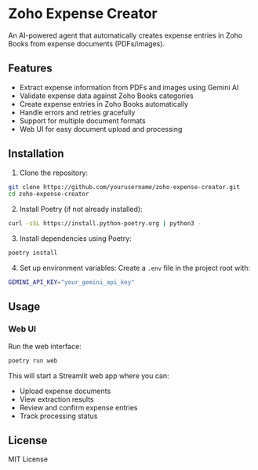 # Zoho Expense Creator

An AI-powered agent that automatically creates expense entries in Zoho Books from expense documents (PDFs/images).

## Features

- Extract expense information from PDFs and images using Gemini AI
- Validate expense data against Zoho Books categories
- Create expense entries in Zoho Books automatically
- Handle errors and retries gracefully
- Support for multiple document formats
- Web UI for easy document upload and processing

## Installation

1. Clone the repository:
```bash
git clone https://github.com/yourusername/zoho-expense-creator.git
cd zoho-expense-creator
```

2. Install Poetry (if not already installed):
```bash
curl -sSL https://install.python-poetry.org | python3 -
```

3. Install dependencies using Poetry:
```bash
poetry install
```

4. Set up environment variables:
Create a `.env` file in the project root with:
```bash
GEMINI_API_KEY="your_gemini_api_key"
```

## Usage

### Web UI
Run the web interface:
```bash
poetry run web
```
This will start a Streamlit web app where you can:
- Upload expense documents
- View extraction results
- Review and confirm expense entries
- Track processing status

## License

MIT License
